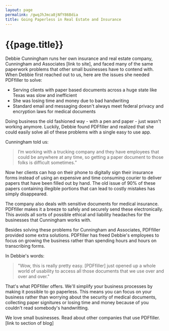 ```yaml
---
layout: page
permalink: /gwqJhJmca8jNfY86Bdia
title: Going Paperless in Real Estate and Insurance
---
```


# {{page.title}}

Debbie Cunningham runs her own insurance and real estate company, Cunningham and Associates [link to site], and faced many of the same paperwork problems that other small businesses have to contend with. When Debbie first reached out to us, here are the issues she needed PDFfiller to solve:

- Serving clients with paper based documents across a huge state like Texas was slow and inefficient 
- She was losing time and money due to bad handwriting
- Standard email and messaging doesn't always meet federal privacy and encryption laws for medical documents 

Doing business the old fashioned way - with a pen and paper - just wasn't working anymore. Luckily, Debbie found PDFfiller and realized that she could easily solve all of these problems with a single easy to use app. 

Cunningham told us: 

<blockquote>I’m working with a trucking company and they have employees that could be anywhere at any time, so getting a paper document to those folks is difficult sometimes.”</blockquote>

Now her clients can hop on their phone to digitally sign their insurance forms instead of using an expensive and time consuming courier to deliver papers that have been filled out by hand. The old issue of 90% of these papers containing illegible portions that can lead to costly mistakes has simply disappeared. 

The company also deals with sensitive documents for medical insurance. PDFfiller makes it a breeze to safely and securely send these electronically. This avoids all sorts of possible ethical and liability headaches for the businesses that Cunningham works with. 

Besides solving these problems for Cunningham and Associates, PDFfiller provided some extra solutions. PDFfiller has freed Debbie's employees to focus on growing the business rather than spending hours and hours on transcribing forms. 

In Debbie's words: 

<blockquote>"Wow, this is really pretty easy. [PDFfiller] just opened up a whole world of usability to access all those documents that we use over and over and over."</blockquote>

That's what PDFfiller offers. We'll simplify your business processes by making it possible to go paperless. This means you can focus on your business rather than worrying about the security of medical documents, collecting paper signitures or losing time and money because of you couldn't read somebody's handwritting.

We love small businesses. Read about other companies that use PDFfiller. [link to section of blog] 

